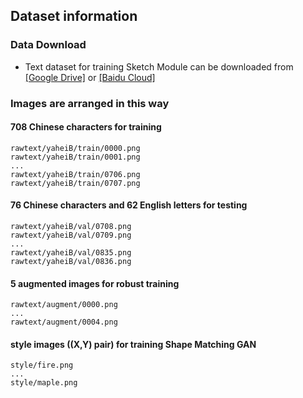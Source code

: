 ## Dataset information
### Data Download
- Text dataset for training Sketch Module can be downloaded from [[Google Drive]](https://drive.google.com/open?id=1gjHR39deUSPChtRbKAD80waoQFTiXyMs) or [[Baidu Cloud]](https://pan.baidu.com/s/11LVKWAd6BCgWQqM6SZByEQ)
### Images are arranged in this way 
#### 708 Chinese characters for training
```
rawtext/yaheiB/train/0000.png
rawtext/yaheiB/train/0001.png
...
rawtext/yaheiB/train/0706.png
rawtext/yaheiB/train/0707.png
```
#### 76 Chinese characters and 62 English letters for testing
```
rawtext/yaheiB/val/0708.png
rawtext/yaheiB/val/0709.png
...
rawtext/yaheiB/val/0835.png
rawtext/yaheiB/val/0836.png
```
#### 5 augmented images for robust training
```
rawtext/augment/0000.png
...
rawtext/augment/0004.png
```
#### style images ((X,Y) pair) for training Shape Matching GAN 
```
style/fire.png
...
style/maple.png
```

